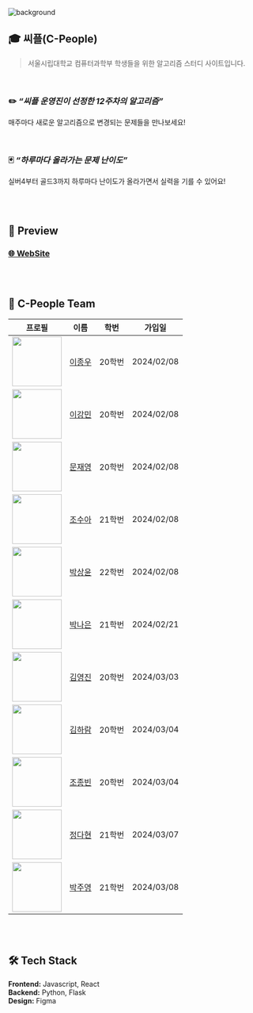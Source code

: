 ![background](https://github.com/O-TRIALANDERROR/main/assets/43953794/16eff186-7931-4d4b-bcfa-da6a60061692)



## 🎓 씨플(C-People)

> 서울시립대학교 컴퓨터과학부 학생들을 위한 알고리즘 스터디 사이트입니다.


<br/>

### ✏️ *“씨플 운영진이 선정한 12주차의 알고리즘”* <br/>
매주마다 새로운 알고리즘으로 변경되는 문제들을 만나보세요!

<br/>

### 🃏 *“하루마다 올라가는 문제 난이도”* <br/>
실버4부터 골드3까지 하루마다 난이도가 올라가면서 실력을 기를 수 있어요!

<br/>
<br/>

## 👀 Preview
### [🌐 WebSite](https://o-trialanderror.github.io/main)

<br/>
<br/>

## 👥 C-People Team
| 프로필 | 이름 | 학번 | 가입일 |
|:-:|:-:|:-:|:-:|
|<img src='https://avatars.githubusercontent.com/u/43953794?v=4' width="100" /> |[이종우](https://github.com/Dodolist)|20학번|2024/02/08|
|<img src='https://avatars.githubusercontent.com/u/124661981?v=4' width="100" /> |[이강민](https://github.com/SuperStarKang)|20학번|2024/02/08|
|<img src='https://avatars.githubusercontent.com/u/121008507?v=4' width="100" /> |[문재영](https://github.com/ProblmZro)|20학번|2024/02/08|
|<img src='https://avatars.githubusercontent.com/u/105478962?v=4' width="100" /> |[조수아](https://github.com/soonga00)|21학번|2024/02/08|
|<img src='https://avatars.githubusercontent.com/u/109049398?v=4' width="100" /> |[박상윤](https://github.com/sangyeun003)|22학번|2024/02/08|
|<img src='https://avatars.githubusercontent.com/u/132985164?v=4' width="100" /> |[박나은](https://github.com/na1-4an)|21학번|2024/02/21|
|<img src='https://avatars.githubusercontent.com/u/81912273?v=4' width="100" /> |[김영진](https://github.com/haochaen73)|20학번|2024/03/03|
|<img src='https://avatars.githubusercontent.com/u/81912837?v=4' width="100" /> |[김하람](https://github.com/alicehrk)|20학번|2024/03/04|
|<img src='https://avatars.githubusercontent.com/u/81405795?v=4' width="100" /> |[조종빈](https://github.com/jongbin26)|20학번|2024/03/04|
|<img src='https://avatars.githubusercontent.com/u/81704465?v=4' width="100" /> |[정다현](https://github.com/bronging)|21학번|2024/03/07|
|<img src='https://avatars.githubusercontent.com/u/96644508?v=4' width="100" /> |[박주영](https://github.com/parkjuyeong0312)|21학번|2024/03/08|

<br/>
<br/>

## 🛠️ Tech Stack
<b>Frontend:</b> Javascript, React <br/>
<b>Backend:</b> Python, Flask <br/>
<b>Design:</b> Figma <br/>

